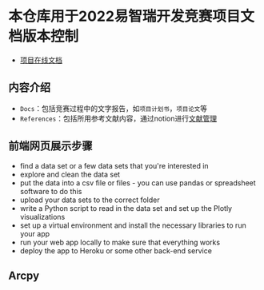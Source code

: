 # 本仓库用于2022易智瑞开发竞赛项目文档版本控制
- [项目在线文档](https://swamp-maraca-1c5.notion.site/ESRI-6c88c4d4c597494980ce11c6b599a9ab)




## 内容介绍
- `Docs`：包括竞赛过程中的文字报告，如`项目计划书`，`项目论文`等
- `References`：包括所用参考文献内容，通过notion进行[文献管理](https://swamp-maraca-1c5.notion.site/5c17b655b6a2430f8702d1dd13302f27?v=a24ed3d7d7be468581a8f53b17c56178)


## 前端网页展示步骤

- find a data set or a few data sets that you're interested in
- explore and clean the data set
- put the data into a csv file or files - you can use pandas or spreadsheet software to do this
- upload your data sets to the correct folder
- write a Python script to read in the data set and set up the Plotly visualizations
- set up a virtual environment and install the necessary libraries to run your app
- run your web app locally to make sure that everything works
- deploy the app to Heroku or some other back-end service

## Arcpy 

